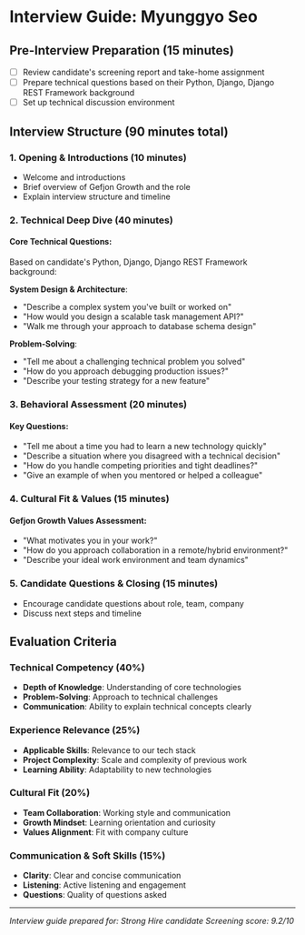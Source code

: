 # Interview Guide: Myunggyo Seo

## Pre-Interview Preparation (15 minutes)
- [ ] Review candidate's screening report and take-home assignment
- [ ] Prepare technical questions based on their Python, Django, Django REST Framework background
- [ ] Set up technical discussion environment

## Interview Structure (90 minutes total)

### 1. Opening & Introductions (10 minutes)
- Welcome and introductions
- Brief overview of Gefjon Growth and the role
- Explain interview structure and timeline

### 2. Technical Deep Dive (40 minutes)

#### Core Technical Questions:
Based on candidate's Python, Django, Django REST Framework background:

**System Design & Architecture**:
- "Describe a complex system you've built or worked on"
- "How would you design a scalable task management API?"
- "Walk me through your approach to database schema design"

**Problem-Solving**:
- "Tell me about a challenging technical problem you solved"
- "How do you approach debugging production issues?"
- "Describe your testing strategy for a new feature"

### 3. Behavioral Assessment (20 minutes)

#### Key Questions:
- "Tell me about a time you had to learn a new technology quickly"
- "Describe a situation where you disagreed with a technical decision"
- "How do you handle competing priorities and tight deadlines?"
- "Give an example of when you mentored or helped a colleague"

### 4. Cultural Fit & Values (15 minutes)

#### Gefjon Growth Values Assessment:
- "What motivates you in your work?"
- "How do you approach collaboration in a remote/hybrid environment?"
- "Describe your ideal work environment and team dynamics"

### 5. Candidate Questions & Closing (15 minutes)
- Encourage candidate questions about role, team, company
- Discuss next steps and timeline

## Evaluation Criteria

### Technical Competency (40%)
- **Depth of Knowledge**: Understanding of core technologies
- **Problem-Solving**: Approach to technical challenges
- **Communication**: Ability to explain technical concepts clearly

### Experience Relevance (25%)
- **Applicable Skills**: Relevance to our tech stack
- **Project Complexity**: Scale and complexity of previous work
- **Learning Ability**: Adaptability to new technologies

### Cultural Fit (20%)
- **Team Collaboration**: Working style and communication
- **Growth Mindset**: Learning orientation and curiosity
- **Values Alignment**: Fit with company culture

### Communication & Soft Skills (15%)
- **Clarity**: Clear and concise communication
- **Listening**: Active listening and engagement
- **Questions**: Quality of questions asked

---
*Interview guide prepared for: Strong Hire candidate*
*Screening score: 9.2/10*
